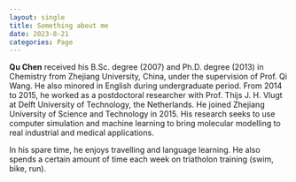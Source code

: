 ```yaml
---
layout: single
title: Something about me
date: 2023-8-21
categories: Page
---
```


**Qu Chen** received his B.Sc. degree (2007) and Ph.D. degree (2013) in Chemistry from Zhejiang University, China, under the supervision of Prof. Qi Wang. He also minored in English during undergraduate period. From 2014 to 2015, he worked as a postdoctoral researcher with Prof. Thijs J. H. Vlugt at Delft University of Technology, the Netherlands. He joined Zhejiang University of Science and Technology in 2015. His research seeks to use computer simulation and machine learning to bring molecular modelling to real industrial and medical applications. 

In his spare time, he enjoys travelling and language learning. He also spends a certain amount of time each week on triatholon training (swim, bike, run).

